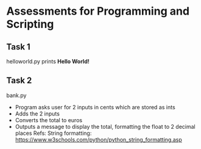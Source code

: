 # Assessments for Programming and Scripting
## Task 1 
helloworld.py prints **Hello World!**
## Task 2
bank.py
 - Program asks user for 2 inputs in cents which are stored as ints
 - Adds the 2 inputs 
 - Converts the total to euros
 - Outputs a message to display the total, formatting the float to 2 decimal places
 Refs:
 String formatting: https://www.w3schools.com/python/python_string_formatting.asp

